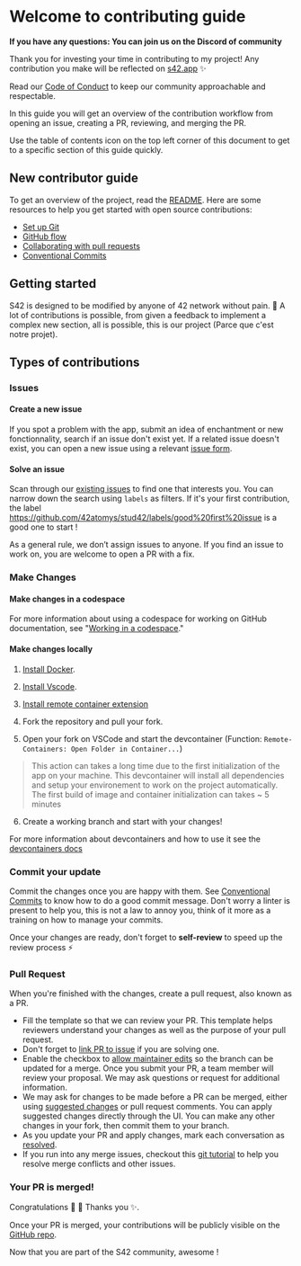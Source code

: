 # Welcome to contributing guide

**If you have any questions: You can join us on the Discord of community**

Thank you for investing your time in contributing to my project! Any contribution you make will be reflected on [s42.app](https://s42.app) ✨

Read our [Code of Conduct](./CODE_OF_CONDUCT.md) to keep our community approachable and respectable.

In this guide you will get an overview of the contribution workflow from opening an issue, creating a PR, reviewing, and merging the PR.

Use the table of contents icon on the top left corner of this document to get to a specific section of this guide quickly.

## New contributor guide

To get an overview of the project, read the [README](README.md). Here are some resources to help you get started with open source contributions:

- [Set up Git](https://docs.github.com/en/get-started/quickstart/set-up-git)
- [GitHub flow](https://docs.github.com/en/get-started/quickstart/github-flow)
- [Collaborating with pull requests](https://docs.github.com/en/github/collaborating-with-pull-requests)
- [Conventional Commits](https://www.conventionalcommits.org/en/v1.0.0/)

## Getting started

S42 is designed to be modified by anyone of 42 network without pain. 🎉
A lot of contributions is possible, from given a feedback to implement a complex
new section, all is possible, this is our project (Parce que c'est notre projet).

## Types of contributions

### Issues

#### Create a new issue

If you spot a problem with the app, submit an idea of enchantment or new fonctionnality,
search if an issue don't exist yet. If a related issue doesn't exist,
you can open a new issue using a relevant [issue form](https://github.com/42atomys/stud42/issues/new/choose).

#### Solve an issue

Scan through our [existing issues](https://github.com/42atomys/issues/issues)
to find one that interests you. You can narrow down the search using `labels` as
filters. If it's your first contribution, the label https://github.com/42atomys/stud42/labels/good%20first%20issue
is a good one to start !

As a general rule, we don’t assign issues to anyone. If you find an issue to work on,
you are welcome to open a PR with a fix.

### Make Changes

#### Make changes in a codespace

For more information about using a codespace for working on GitHub documentation,
see "[Working in a codespace](https://github.com/github/docs/blob/main/contributing/codespace.md)."

#### Make changes locally

1. [Install Docker](https://docs.docker.com/get-docker).

2. [Install Vscode](https://code.visualstudio.com/download).

3. [Install remote container extension](https://marketplace.visualstudio.com/items?itemName=ms-vscode-remote.remote-containers)

4. Fork the repository and pull your fork.

5. Open your fork on VSCode and start the devcontainer (Function: `Remote-Containers: Open Folder in Container...`)

> This action can takes a long time due to the first initialization of the app
> on your machine. This devcontainer will install all dependencies and setup
> your environement to work on the project automatically. The first build of
> image and container initialization can takes ~ 5 minutes

6. Create a working branch and start with your changes!

For more information about devcontainers and how to use it see the [devcontainers docs](/docs/devcontainers/README.md)

### Commit your update

Commit the changes once you are happy with them.
See [Conventional Commits](https://www.conventionalcommits.org/en/v1.0.0/) to know
how to do a good commit message. Don't worry a linter is present to help you, this is not a law to annoy you, think of it more as a training on how to manage your commits.

Once your changes are ready, don't forget to **self-review** to speed up the
review process ⚡️

### Pull Request

When you're finished with the changes, create a pull request, also known as a PR.

- Fill the template so that we can review your PR. This template helps reviewers understand your changes as well as the purpose of your pull request.
- Don't forget to [link PR to issue](https://docs.github.com/en/issues/tracking-your-work-with-issues/linking-a-pull-request-to-an-issue) if you are solving one.
- Enable the checkbox to [allow maintainer edits](https://docs.github.com/en/github/collaborating-with-issues-and-pull-requests/allowing-changes-to-a-pull-request-branch-created-from-a-fork) so the branch can be updated for a merge.
  Once you submit your PR, a team member will review your proposal. We may ask questions or request for additional information.
- We may ask for changes to be made before a PR can be merged, either using [suggested changes](https://docs.github.com/en/github/collaborating-with-issues-and-pull-requests/incorporating-feedback-in-your-pull-request) or pull request comments. You can apply suggested changes directly through the UI. You can make any other changes in your fork, then commit them to your branch.
- As you update your PR and apply changes, mark each conversation as [resolved](https://docs.github.com/en/github/collaborating-with-issues-and-pull-requests/commenting-on-a-pull-request#resolving-conversations).
- If you run into any merge issues, checkout this [git tutorial](https://github.com/skills/resolve-merge-conflicts) to help you resolve merge conflicts and other issues.

### Your PR is merged!

Congratulations 🎉 🎉 Thanks you ✨.

Once your PR is merged, your contributions will be publicly visible on the [GitHub repo](https://github.com/42atomys/stud42).

Now that you are part of the S42 community, awesome !
